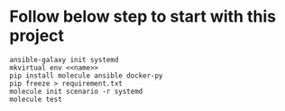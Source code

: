# Follow below step to start with this project
````
ansible-galaxy init systemd
mkvirtual env <<name>>
pip install molecule ansible docker-py
pip freeze > requirement.txt
molecule init scenario -r systemd
molecule test
````
